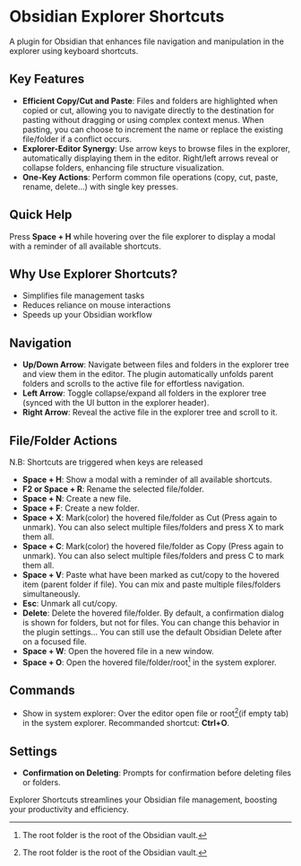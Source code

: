 # Obsidian Explorer Shortcuts

A plugin for Obsidian that enhances file navigation and manipulation in the explorer using keyboard shortcuts.

## Key Features

- **Efficient Copy/Cut and Paste**: Files and folders are highlighted when copied or cut, allowing you to navigate directly to the destination for pasting without dragging or using complex context menus. When pasting, you can choose to increment the name or replace the existing file/folder if a conflict occurs.
- **Explorer-Editor Synergy**: Use arrow keys to browse files in the explorer, automatically displaying them in the editor. Right/left arrows reveal or collapse folders, enhancing file structure visualization.
- **One-Key Actions**: Perform common file operations (copy, cut, paste, rename, delete...) with single key presses.

## Quick Help

Press **Space + H** while hovering over the file explorer to display a modal with a reminder of all available shortcuts.

## Why Use Explorer Shortcuts?

- Simplifies file management tasks
- Reduces reliance on mouse interactions
- Speeds up your Obsidian workflow

## Navigation

- **Up/Down Arrow**: Navigate between files and folders in the explorer tree and view them in the editor. The plugin automatically unfolds parent folders and scrolls to the active file for effortless navigation.
- **Left Arrow**: Toggle collapse/expand all folders in the explorer tree (synced with the UI button in the explorer header).
- **Right Arrow**: Reveal the active file in the explorer tree and scroll to it.

## File/Folder Actions

N.B: Shortcuts are triggered when keys are released

- **Space + H**: Show a modal with a reminder of all available shortcuts.
- **F2 or Space + R**: Rename the selected file/folder.
- **Space + N**: Create a new file.
- **Space + F**: Create a new folder.
- **Space + X**: Mark(color) the hovered file/folder as Cut (Press again to unmark). You can also select multiple files/folders and press X to mark them all.
- **Space + C**: Mark(color) the hovered file/folder as Copy (Press again to unmark). You can also select multiple files/folders and press C to mark them all.
- **Space + V**: Paste what have been marked as cut/copy to the hovered item (parent folder if file). You can mix and paste multiple files/folders simultaneously.
- **Esc**: Unmark all cut/copy.
- **Delete**: Delete the hovered file/folder. By default, a confirmation dialog is shown for folders, but not for files. You can change this behavior in the plugin settings... You can still use the default Obsidian Delete after on a focused file.
- **Space + W**: Open the hovered file in a new window.
- **Space + O**: Open the hovered file/folder/root[^1] in the system explorer.

## Commands

- Show in system explorer: Over the editor open file or root[^1](if empty tab) in the system explorer. Recommanded shortcut: **Ctrl+O**.

## Settings

- **Confirmation on Deleting**: Prompts for confirmation before deleting files or folders.

Explorer Shortcuts streamlines your Obsidian file management, boosting your productivity and efficiency.

[^1]: The root folder is the root of the Obsidian vault.
